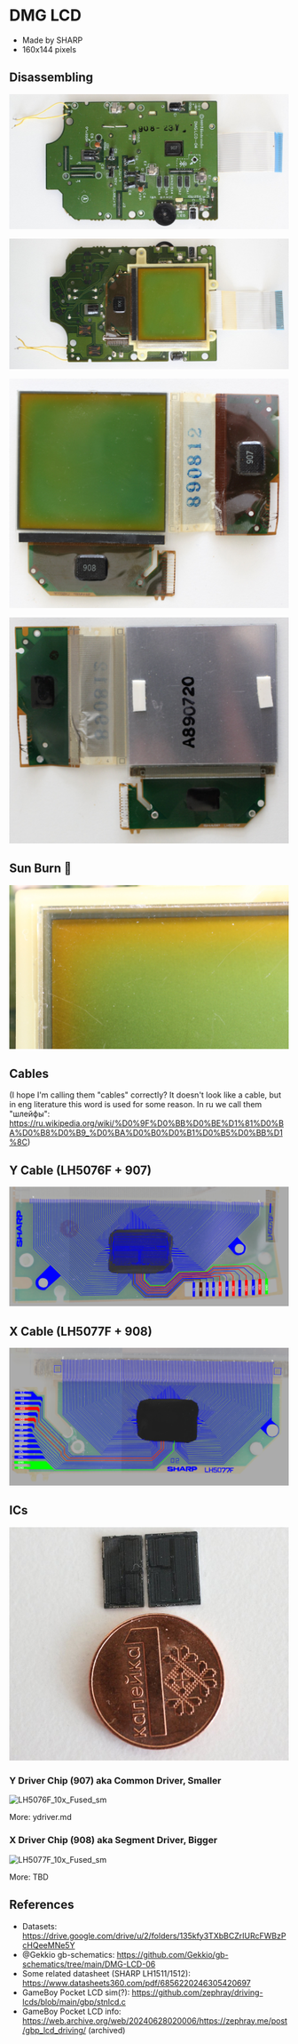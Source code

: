 # DMG LCD

- Made by SHARP
- 160x144 pixels

## Disassembling

![dis_001](/imgstore/dis_001.jpg)

![dis_002](/imgstore/dis_002.jpg)

![dis_003](/imgstore/dis_003.jpg)

![dis_004](/imgstore/dis_004.jpg)

## Sun Burn 🍑

![sun_burn](/imgstore/sun_burn.jpg)

## Cables

(I hope I'm calling them "cables" correctly? It doesn't look like a cable, but in eng literature this word is used for some reason. In ru we call them "шлейфы": https://ru.wikipedia.org/wiki/%D0%9F%D0%BB%D0%BE%D1%81%D0%BA%D0%B8%D0%B9_%D0%BA%D0%B0%D0%B1%D0%B5%D0%BB%D1%8C)

## Y Cable (LH5076F + 907)

![lcd_y_cable](/imgstore/lcd_y_cable.jpg)

## X Cable (LH5077F + 908)

![lcd_x_cable](/imgstore/lcd_x_cable.jpg)

## ICs

![die_size](/imgstore/die_size.jpg)

### Y Driver Chip (907) aka Common Driver, Smaller

![LH5076F_10x_Fused_sm](/imgstore/LH5076F_10x_Fused_sm.jpg)

More: ydriver.md

### X Driver Chip (908) aka Segment Driver, Bigger

![LH5077F_10x_Fused_sm](/imgstore/LH5077F_10x_Fused_sm.jpg)

More: TBD

## References

- Datasets: https://drive.google.com/drive/u/2/folders/135kfy3TXbBCZrIURcFWBzPcHQeeMNe5Y
- @Gekkio gb-schematics: https://github.com/Gekkio/gb-schematics/tree/main/DMG-LCD-06
- Some related datasheet (SHARP LH1511/1512): https://www.datasheets360.com/pdf/6856220246305420697
- GameBoy Pocket LCD sim(?): https://github.com/zephray/driving-lcds/blob/main/gbp/stnlcd.c
- GameBoy Pocket LCD info: https://web.archive.org/web/20240628020006/https://zephray.me/post/gbp_lcd_driving/   (archived)
